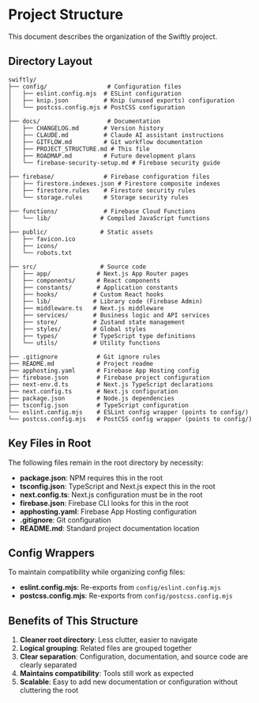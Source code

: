 # Project Structure

This document describes the organization of the Swiftly project.

## Directory Layout

```
swiftly/
├── config/                 # Configuration files
│   ├── eslint.config.mjs  # ESLint configuration
│   ├── knip.json          # Knip (unused exports) configuration
│   └── postcss.config.mjs # PostCSS configuration
│
├── docs/                   # Documentation
│   ├── CHANGELOG.md       # Version history
│   ├── CLAUDE.md          # Claude AI assistant instructions
│   ├── GITFLOW.md         # Git workflow documentation
│   ├── PROJECT_STRUCTURE.md # This file
│   ├── ROADMAP.md         # Future development plans
│   └── firebase-security-setup.md # Firebase security guide
│
├── firebase/              # Firebase configuration files
│   ├── firestore.indexes.json # Firestore composite indexes
│   ├── firestore.rules    # Firestore security rules
│   └── storage.rules      # Storage security rules
│
├── functions/             # Firebase Cloud Functions
│   └── lib/              # Compiled JavaScript functions
│
├── public/               # Static assets
│   ├── favicon.ico
│   ├── icons/
│   └── robots.txt
│
├── src/                  # Source code
│   ├── app/             # Next.js App Router pages
│   ├── components/      # React components
│   ├── constants/       # Application constants
│   ├── hooks/          # Custom React hooks
│   ├── lib/            # Library code (Firebase Admin)
│   ├── middleware.ts   # Next.js middleware
│   ├── services/       # Business logic and API services
│   ├── store/          # Zustand state management
│   ├── styles/         # Global styles
│   ├── types/          # TypeScript type definitions
│   └── utils/          # Utility functions
│
├── .gitignore           # Git ignore rules
├── README.md            # Project readme
├── apphosting.yaml      # Firebase App Hosting config
├── firebase.json        # Firebase project configuration
├── next-env.d.ts        # Next.js TypeScript declarations
├── next.config.ts       # Next.js configuration
├── package.json         # Node.js dependencies
├── tsconfig.json        # TypeScript configuration
└── eslint.config.mjs    # ESLint config wrapper (points to config/)
└── postcss.config.mjs   # PostCSS config wrapper (points to config/)
```

## Key Files in Root

The following files remain in the root directory by necessity:

- **package.json**: NPM requires this in the root
- **tsconfig.json**: TypeScript and Next.js expect this in the root
- **next.config.ts**: Next.js configuration must be in the root
- **firebase.json**: Firebase CLI looks for this in the root
- **apphosting.yaml**: Firebase App Hosting configuration
- **.gitignore**: Git configuration
- **README.md**: Standard project documentation location

## Config Wrappers

To maintain compatibility while organizing config files:

- **eslint.config.mjs**: Re-exports from `config/eslint.config.mjs`
- **postcss.config.mjs**: Re-exports from `config/postcss.config.mjs`

## Benefits of This Structure

1. **Cleaner root directory**: Less clutter, easier to navigate
2. **Logical grouping**: Related files are grouped together
3. **Clear separation**: Configuration, documentation, and source code are clearly separated
4. **Maintains compatibility**: Tools still work as expected
5. **Scalable**: Easy to add new documentation or configuration without cluttering the root